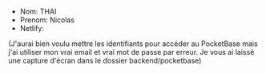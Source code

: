 - Nom: THAI
- Prenom: Nicolas
- Netlify:

(J'aurai bien voulu mettre les identifiants pour accéder au PocketBase mais j'ai utiliser mon vrai email et vrai mot de passe par erreur. Je vous ai laissé une capture d'écran dans le dossier backend/pocketbase)
